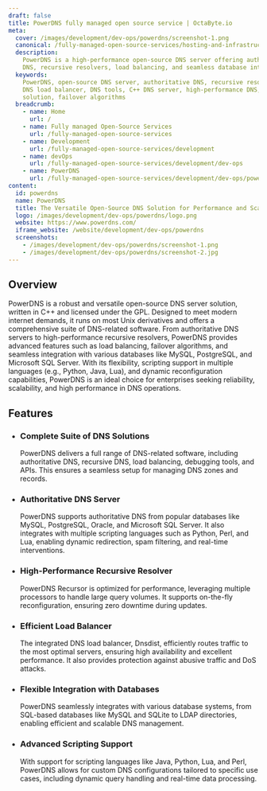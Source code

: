 ```yaml
---
draft: false
title: PowerDNS fully managed open source service | OctaByte.io
meta:
  cover: /images/development/dev-ops/powerdns/screenshot-1.png
  canonical: /fully-managed-open-source-services/hosting-and-infrastructure/infrastructure/powerdns
  description:
    PowerDNS is a high-performance open-source DNS server offering authoritative
    DNS, recursive resolvers, load balancing, and seamless database integration.
  keywords:
    PowerDNS, open-source DNS server, authoritative DNS, recursive resolver,
    DNS load balancer, DNS tools, C++ DNS server, high-performance DNS, scalable DNS
    solution, failover algorithms
  breadcrumb:
    - name: Home
      url: /
    - name: Fully managed Open-Source Services
      url: /fully-managed-open-source-services
    - name: Development
      url: /fully-managed-open-source-services/development
    - name: devOps
      url: /fully-managed-open-source-services/development/dev-ops
    - name: PowerDNS
      url: /fully-managed-open-source-services/development/dev-ops/powerdns
content:
  id: powerdns
  name: PowerDNS
  title: The Versatile Open-Source DNS Solution for Performance and Scalability
  logo: /images/development/dev-ops/powerdns/logo.png
  website: https://www.powerdns.com/
  iframe_website: /website/development/dev-ops/powerdns
  screenshots:
    - /images/development/dev-ops/powerdns/screenshot-1.png
    - /images/development/dev-ops/powerdns/screenshot-2.jpg
---
```


## Overview

PowerDNS is a robust and versatile open-source DNS server solution, written in C++ and licensed under the GPL. Designed to meet modern internet demands, it runs on most Unix derivatives and offers a comprehensive suite of DNS-related software. From authoritative DNS servers to high-performance recursive resolvers, PowerDNS provides advanced features such as load balancing, failover algorithms, and seamless integration with various databases like MySQL, PostgreSQL, and Microsoft SQL Server. With its flexibility, scripting support in multiple languages (e.g., Python, Java, Lua), and dynamic reconfiguration capabilities, PowerDNS is an ideal choice for enterprises seeking reliability, scalability, and high performance in DNS operations.

## Features

- ### Complete Suite of DNS Solutions

  PowerDNS delivers a full range of DNS-related software, including authoritative DNS, recursive DNS, load balancing, debugging tools, and APIs. This ensures a seamless setup for managing DNS zones and records.

- ### Authoritative DNS Server

  PowerDNS supports authoritative DNS from popular databases like MySQL, PostgreSQL, Oracle, and Microsoft SQL Server. It also integrates with multiple scripting languages such as Python, Perl, and Lua, enabling dynamic redirection, spam filtering, and real-time interventions.

- ### High-Performance Recursive Resolver

  PowerDNS Recursor is optimized for performance, leveraging multiple processors to handle large query volumes. It supports on-the-fly reconfiguration, ensuring zero downtime during updates.

- ### Efficient Load Balancer

  The integrated DNS load balancer, Dnsdist, efficiently routes traffic to the most optimal servers, ensuring high availability and excellent performance. It also provides protection against abusive traffic and DoS attacks.

- ### Flexible Integration with Databases

  PowerDNS seamlessly integrates with various database systems, from SQL-based databases like MySQL and SQLite to LDAP directories, enabling efficient and scalable DNS management.

- ### Advanced Scripting Support

  With support for scripting languages like Java, Python, Lua, and Perl, PowerDNS allows for custom DNS configurations tailored to specific use cases, including dynamic query handling and real-time data processing.
